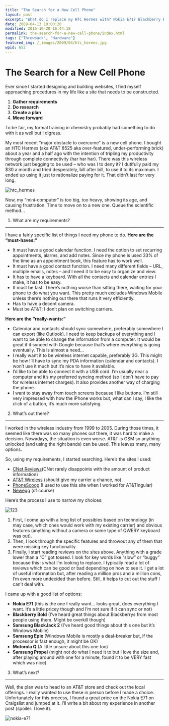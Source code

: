 ```yaml
---
title: "The Search for a New Cell Phone"
layout: post
excerpt: "What do I replace my HTC Hermes with? Nokia E71? Blackberry Bold? Samsung BlackJack 2? Samsung Epix? Motorola Q? Samsung Propel?"
date: 2009-04-13 19:00:20
modified: 2016-10-20 16:44:18
permalink: the-search-for-a-new-cell-phone/index.html
tags: ["Throwback", "Hardware"]
featured_img: /_images/2009/04/htc_hermes.jpg
wpid: 652
---
```


# The Search for a New Cell Phone

Ever since I started designing and building websites, I find myself approaching procedures in my life like a site that needs to be constructed.

1. **Gather requirements**
2. **Do research**
3. **Create a plan**
4. **Move forward**

To be fair, my formal training in chemistry probably had something to do with it as well but I digress.

My most recent “major obstacle to overcome” is a new cell phone. I bought an HTC Hermes (aka AT&amp;T 8525 aka over-featured, under-performing brick) about a year and a half ago with the intention of tripling my productivity through complete connectivity (har har har). There was this wireless network just begging to be used – who was I to deny it? I dutifully paid my $30 a month and tried desperately, bill after bill, to use it to its maximum. I ended up using it just to rationalize paying for it. That didn’t last for very long.

![htc_hermes](/_images/2009/04/htc_hermes.jpg "htc_hermes")  

Now, my “mini-computer” is too big, too heavy, showing its age, and causing frustration. Time to move on to a new one. Queue the scientific method…

1) What are my requirements?
----------------------------

I have a fairly specific list of things I need my phone to do. **Here are the “must-haves:”**

- It must have a good calendar function. I need the option to set recurring appointments, alarms, and add notes. Since my phone is used 33% of the time as an appointment book, this feature has to work well.
- It must have a good contact function. I need many different fields – URL, multiple emails, notes – and I need it to be easy to organize and view.
- It has to have a keyboard. With all the contacts and calendar entries I make, it has to be easy.
- It must be fast. There’s nothing worse than sitting there, waiting for your phone to do what you want. This pretty much excludes Windows Mobile unless there’s nothing out there that runs it very efficiently.
- Has to have a decent camera.
- Must be AT&amp;T; I don’t plan on switching carriers.

**Here are the “really-wants:”**

- Calendar and contacts should sync somewhere, preferably somewhere I can export (like Outlook). I need to keep backups of everything and I want to be able to change the information from a computer. It would be great if it synced with Google because that’s where everything is going eventually. This is almost a need…
- I really want it to be wireless internet capable, preferably 3G. This might be how I’ll have to sync my PDA information (calendar and contacts). I won’t use it much but it’s nice to have it available.
- I’d like to be able to connect it with a USB cord. I’m usually near a computer and it’s my preferred syncing method (so I don’t have to pay for wireless internet charges). It also provides another way of charging the phone.
- I want to stay away from touch screens because I like buttons. I’m still very impressed with how the iPhone works but, what can I say, I like the click of a button, it’s much more satisfying.

2) What’s out there?
--------------------

I worked in the wireless industry from 1999 to 2005. During those times, it seemed like there was so many phones out there, it was hard to make a decision. Nowadays, the situation is even worse. AT&amp;T is GSM so anything unlocked (and using the right bands) can be used. This leaves many, many options.

So, using my requirements, I started searching. Here’s the sites I used:

- [CNet Reviews](http://reviews.cnet.com/cell-phones/)(CNet rarely disappoints with the amount of product information)
- [AT&amp;T Wireless](http://www.wireless.att.com/cell-phone-service/cell-phones/) (should give my carrier a chance, no)
- [PhoneScoop](http://www.phonescoop.com/) (I used to use this site when I worked for AT&amp;Tingular)
- [Newegg](http://www.newegg.com) (of course)

Here’s the process I use to narrow my choices:

![123](/_images/2009/04/123.png "123")

1. First, I come up with a long list of possibles based on technology (in may case, which ones would work with my existing carrier) and obvious features (anything without a camera or some type of QWERY keyboard was out).
2. Then, I look through the specific features and throwout any of them that were missing key functionality.
3. Finally, I start reading reviews on the sites above. Anything with a grade lower than a “C” got tossed. I look for key words like “slow” or “buggy” because this is what I’m looking to replace. I typically read a lot of reviews which can be good or bad depending on how to see it. I get a lot of useful information but, after reading a million pros and a million cons, I’m even more undecided than before. Still, it helps to cut out the stuff I can’t deal with.

I came up with a good list of options:

- **Nokia E71** (this is the one I really want… looks great, does everything I want. It’s a little pricey though and I’m not sure if it can sync or not)
- **Blackberry Bold** (I’ve heard great things about Blackberrys from most people using them. Might be overkill though)
- **Samsung BlackJack 2** (I’ve heard good things about this one but it’s Windows Mobile)
- **Samsung Epix** (Windows Mobile is mostly a deal-breaker but, if the processor is fast enough, it might be OK)
- **Motorola Q** (A little unsure about this one too)
- **Samsung Propel** (might not do what I need it to but I love the size and, after playing around with one for a minute, found it to be VERY fast which was nice)

3) What’s next?
---------------

Well, the plan was to head to an AT&amp;T store and check out the local offerings. I really wanted to use these in person before I made a choice. Unfortunately for this process, I found a great price on the Nokia E71 on Craigslist and jumped at it. I’ll write a bit about my experience in another post (spoiler: I love it).

![nokia-e71](/_images/2009/04/nokia-e71.jpg "nokia-e71")
